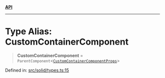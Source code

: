 [**API**](../../API.md)

***

# Type Alias: CustomContainerComponent

> **CustomContainerComponent** = `ParentComponent`\<[`CustomContainerComponentProps`](../interfaces/CustomContainerComponentProps.md)\>

Defined in: [src/solid/types.ts:15](https://github.com/inokawa/virtua/blob/efa438607d2ce9708ac0adc401ded24fd5aec6ab/src/solid/types.ts#L15)
